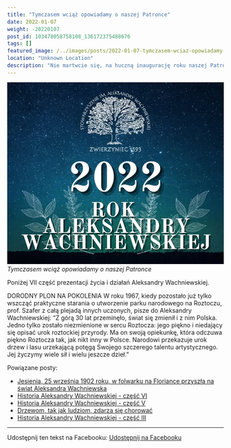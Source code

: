 ```yaml
---
title: "Tymczasem wciąż opowiadamy o naszej Patronce"
date: 2022-01-07
weight: -20220107
post_id: 103478058758108_136172375488676
tags: []
featured_image: /../images/posts/2022-01-07-tymczasem-wciaz-opowiadamy-onaszej-patronce.jpg
location: "Unknown Location"
description: "Nie martwcie się, na huczną inaugurację roku naszej Patronki przyjdzie pora na wiosnę!..."
---
```


![Tymczasem wciąż opowiadamy o naszej Patronce](/images/posts/2022-01-07-tymczasem-wciaz-opowiadamy-onaszej-patronce.jpg)
*Tymczasem wciąż opowiadamy o naszej Patronce*


Poniżej VII część prezentacji życia i działań Aleksandry Wachniewskiej.

DORODNY PLON NA POKOLENIA
W roku 1967, kiedy pozostało już tylko wszcząć praktyczne starania o utworzenie parku narodowego na Roztoczu, prof.  Szafer z całą plejadą innych uczonych, pisze do Aleksandry Wachniewskiej:
“Z górą 30 lat przeminęło,
świat się zmienił i z nim Polska.
Jedno tylko zostało niezmienione
w sercu Roztocza:
jego piękno i niedający się opisać
urok roztockiej przyrody.
Ma on swoją opiekunkę,
która odczuwa piękno Roztocza tak,
jak nikt inny w Polsce.
Narodowi przekazuje urok drzew i lasu
urzekającą potęgą
Swojego szczerego talentu artystycznego.
Jej życzymy wiele sił i wielu jeszcze dzieł.”

Powiązane posty:
- [Jesienią, 25 września 1902 roku, w folwarku na Floriance przyszła na świat Aleksandra Wachniewska](/posts/jesienia-25-wrzesnia-1902-roku-w-folwarku)
- [Historia Aleksandry Wachniewskiej - część VI](/posts/historia-aleksandry-wachniewskiej-czesc-vi)
- [Historia Aleksandry Wachniewskiej - część V](/posts/historia-aleksandry-wachniewskiej-czesc-v)
- [Drzewom, tak jak ludziom, zdarza się chorować](/posts/drzewom-tak-jak-ludziom-zdarza-sie-chorowac)
- [Historia Aleksandry Wachniewskiej - część III](/posts/historia-aleksandry-wachniewskiej-czesc-iii)


---

Udostępnij ten tekst na Facebooku:
[Udostępnij na Facebooku](https://www.facebook.com/sharer/sharer.php?u=https://stowarzyszeniewachniewskiej.pl/posts/tymczasem-wciaz-opowiadamy-onaszej-patronce)

<script type="application/ld+json">
{
  "@context": "https://schema.org",
  "@type": "BlogPosting",
  "headline": "Tymczasem wciąż opowiadamy o naszej Patronce",
  "datePublished": "2022-01-07",
  "dateModified": "2022-01-07",
  "author": {
    "@type": "Organization",
    "name": "Stowarzyszenie im. Aleksandry Wachniewskiej"
  },
  "publisher": {
    "@type": "Organization",
    "name": "Stowarzyszenie im. Aleksandry Wachniewskiej",
    "logo": {
      "@type": "ImageObject",
      "url": "https://stowarzyszeniewachniewskiej.pl/images/logo/logo.svg"
    }
  },
  "mainEntityOfPage": {
    "@type": "WebPage",
    "@id": "https://stowarzyszeniewachniewskiej.pl/posts/tymczasem-wciaz-opowiadamy-onaszej-patronce"
  },
  "image": {
    "@type": "ImageObject",
    "url": "https://stowarzyszeniewachniewskiej.pl//images/posts/2022-01-07-tymczasem-wciaz-opowiadamy-onaszej-patronce.jpg"
  },
  "articleSection": "Dziedzictwo Kulturowe i Zabytki",
  "keywords": "[]",
  "wordCount": 102,
  "articleBody": "Poniżej VII część prezentacji życia i działań Aleksandry Wachniewskiej.\n\nDORODNY PLON NA POKOLENIA\nW roku 1967, kiedy pozostało już tylko wszcząć praktyczne starania o utworzenie parku narodowego na Roztoczu, prof.  Szafer z całą plejadą innych uczonych, pisze do Aleksandry Wachniewskiej:\n“Z górą 30 lat przeminęło,\nświat się zmienił i z nim Polska.\nJedno tylko zostało niezmienione\nw sercu Roztocza:\njego piękno i niedający się opisać\nurok roztockiej przyrody.\nMa on swoją opiekunkę,\nktóra odczuwa piękno Roztocza tak,\njak nikt inny w Polsce.\nNarodowi przekazuje urok drzew i lasu\nurzekającą potęgą\nSwojego szczerego talentu artystycznego.\nJej życzymy wiele sił i wielu jeszcze dzieł.”",
  "description": "Nie martwcie się, na huczną inaugurację roku naszej Patronki przyjdzie pora na wiosnę!...",
  "copyrightHolder": null
}
</script>
<script type="application/ld+json">
{
  "@context": "https://schema.org",
  "@type": "BreadcrumbList",
  "itemListElement": [
    {
      "@type": "ListItem",
      "position": 1,
      "name": "Home",
      "item": "https://stowarzyszeniewachniewskiej.pl"
    },
    {
      "@type": "ListItem",
      "position": 2,
      "name": "posts",
      "item": "https://stowarzyszeniewachniewskiej.pl/posts"
    },
    {
      "@type": "ListItem",
      "position": 3,
      "name": "Tymczasem wciąż opowiadamy o naszej Patronce",
      "item": "https://stowarzyszeniewachniewskiej.pl/posts/tymczasem-wciaz-opowiadamy-onaszej-patronce"
    }
  ]
}
</script>
